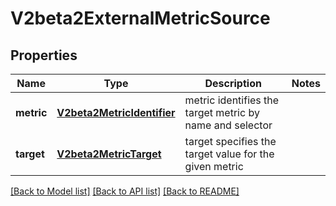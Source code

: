 # V2beta2ExternalMetricSource

## Properties
Name | Type | Description | Notes
------------ | ------------- | ------------- | -------------
**metric** | [**V2beta2MetricIdentifier**](V2beta2MetricIdentifier.md) | metric identifies the target metric by name and selector | 
**target** | [**V2beta2MetricTarget**](V2beta2MetricTarget.md) | target specifies the target value for the given metric | 

[[Back to Model list]](../README.md#documentation-for-models) [[Back to API list]](../README.md#documentation-for-api-endpoints) [[Back to README]](../README.md)



